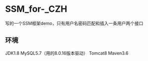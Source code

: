 # SSM_for-_CZH
写的一个SSM框架demo，只有用户名密码匹配和插入一条用户两个接口
## 环境
JDK1.8
MySQL5.7（用的8.0.16版本驱动）
Tomcat8
Maven3.6
